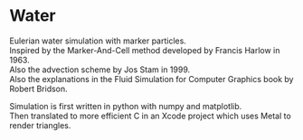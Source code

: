 # Water
Eulerian water simulation with marker particles.  
Inspired by the Marker-And-Cell method developed by Francis Harlow in 1963.  
Also the advection scheme by Jos Stam in 1999.  
Also the explanations in the Fluid Simulation for Computer Graphics book by Robert Bridson.  

Simulation is first written in python with numpy and matplotlib.  
Then translated to more efficient C in an Xcode project which uses Metal to render triangles.  
